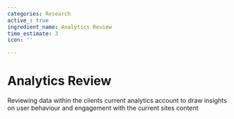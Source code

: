 ```yaml
---
categories: Research
active_: true
ingredient_name: Analytics Review
time_estimate: 3
icon: ''

---
```

# Analytics Review

Reviewing data within the clients current analytics account to draw insights on user behaviour and engagement with the current sites content